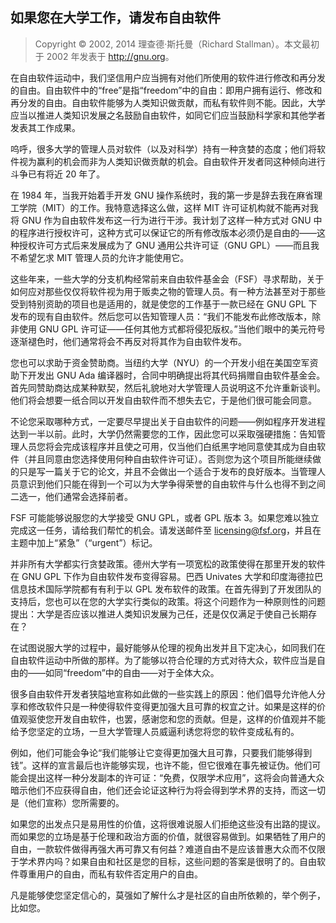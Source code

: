 ## 如果您在大学工作，请发布自由软件

> Copyright © 2002, 2014 理查德·斯托曼（Richard Stallman）。本文最初于 2002 年发表于 <http://gnu.org>。

在自由软件运动中，我们坚信用户应当拥有对他们所使用的软件进行修改和再分发的自由。自由软件中的“free”是指“freedom”中的自由：即用户拥有运行、修改和再分发的自由。自由软件能够为人类知识做贡献，而私有软件则不能。因此，大学应当以推进人类知识发展之名鼓励自由软件，如同它们应当鼓励科学家和其他学者发表其工作成果。

呜呼，很多大学的管理人员对软件（以及对科学）持有一种贪婪的态度；他们将软件视为赢利的机会而非为人类知识做贡献的机会。自由软件开发者同这种倾向进行斗争已有将近 20 年了。

在 1984 年，当我开始着手开发 GNU 操作系统时，我的第一步是辞去我在麻省理工学院（MIT）的工作。我特意选择这么做，这样 MIT 许可证机构就不能再对我将 GNU 作为自由软件发布这一行为进行干涉。我计划了这样一种方式对 GNU 中的程序进行授权许可，这种方式可以保证它的所有修改版本必须仍是自由的——这种授权许可方式后来发展成为了 GNU 通用公共许可证（GNU GPL）——而且我不希望乞求 MIT 管理人员的允许才能使用它。

这些年来，一些大学的分支机构经常前来自由软件基金会（FSF）寻求帮助，关于如何应对那些仅仅将软件视为用于贩卖之物的管理人员。有一种方法甚至对于那些受到特别资助的项目也是适用的，就是使您的工作基于一款已经在 GNU GPL 下发布的现有自由软件。然后您可以告知管理人员：“我们不能发布此修改版本，除非使用 GNU GPL 许可证——任何其他方式都将侵犯版权。”当他们眼中的美元符号逐渐褪色时，他们通常将会不再反对将其作为自由软件发布。

您也可以求助于资金赞助商。当纽约大学（NYU）的一个开发小组在美国空军资助下开发出 GNU Ada 编译器时，合同中明确提出将其代码捐赠自由软件基金会。首先同赞助商达成某种默契，然后礼貌地对大学管理人员说明这不允许重新谈判。他们将会想要一纸合同以开发自由软件而不想失去它，于是他们很可能会同意。

不论您采取哪种方式，一定要尽早提出关于自由软件的问题——例如程序开发进程达到一半以前。此时，大学仍然需要您的工作，因此您可以采取强硬措施：告知管理人员您将会完成该程序并且使之可用，仅当他们白纸黑字地同意使其成为自由软件（并且同意由您选择使用何种自由软件许可证）。否则您为这个项目所能继续做的只是写一篇关于它的论文，并且不会做出一个适合于发布的良好版本。当管理人员意识到他们只能在得到一个可以为大学争得荣誉的自由软件与什么也得不到之间二选一，他们通常会选择前者。

FSF 可能能够说服您的大学接受 GNU GPL，或者 GPL 版本 3。如果您难以独立完成这一任务，请给我们帮忙的机会。请发送邮件至 <licensing@fsf.org>，并且在主题中加上“紧急”（“urgent”）标记。

并非所有大学都实行贪婪政策。德州大学有一项宽松的政策使得在那里开发的软件在 GNU GPL 下作为自由软件发布变得容易。巴西 Univates 大学和印度海德拉巴信息技术国际学院都有有利于以 GPL 发布软件的政策。在首先得到了开发团队的支持后，您也可以在您的大学实行类似的政策。将这个问题作为一种原则性的问题提出：大学是否应该以推进人类知识发展为己任，还是仅仅满足于使自己长期存在？

在试图说服大学的过程中，最好能够从伦理的视角出发并且下定决心，如同我们在自由软件运动中所做的那样。为了能够以符合伦理的方式对待大众，软件应当是自由的——如同“freedom”中的自由——对于全体大众。

很多自由软件开发者狭隘地宣称如此做的一些实践上的原因：他们倡导允许他人分享和修改软件只是一种使得软件变得更加强大且可靠的权宜之计。如果是这样的价值观驱使您开发自由软件，也罢，感谢您和您的贡献。但是，这样的价值观并不能给予您坚定的立场，一旦大学管理人员威逼利诱您将您的软件变成私有的。

例如，他们可能会争论“我们能够让它变得更加强大且可靠，只要我们能够得到钱”。这样的宣言最后也许能够实现，也许不能，但它很难在事先被证伪。他们可能会提出这样一种分发副本的许可证：“免费，仅限学术应用”，这将会向普通大众暗示他们不应获得自由，他们还会论证这种行为将会得到学术界的支持，而这一切是（他们宣称）您所需要的。

如果您的出发点只是易用性的价值，这将很难说服人们拒绝这些没有出路的提议。而如果您的立场是基于伦理和政治方面的价值，就很容易做到。如果牺牲了用户的自由，一款软件做得再强大再可靠又有何益？难道自由不是应该普惠大众而不仅限于学术界内吗？如果自由和社区是您的目标，这些问题的答案是很明了的。自由软件尊重用户的自由，而私有软件否定用户的自由。

凡是能够使您坚定信心的，莫强如了解什么才是社区的自由所依赖的，举个例子，比如您。

